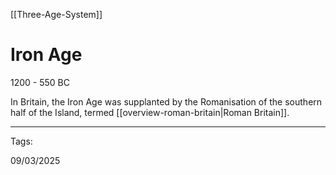 [[Three-Age-System]]

# Iron Age

1200 - 550 BC

In Britain, the Iron Age was supplanted by the Romanisation of the southern half of the Island, termed [[overview-roman-britain|Roman Britain]].

---

Tags:

09/03/2025
